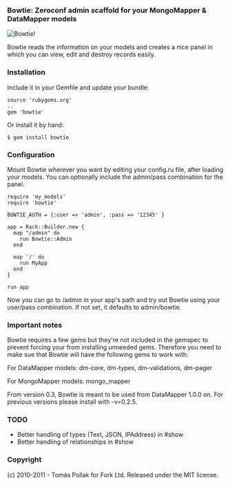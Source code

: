 ### Bowtie: Zeroconf admin scaffold for your MongoMapper & DataMapper models

![Bowtie!](https://github.com/tomas/bowtie/raw/master/screenshot.png)

Bowtie reads the information on your models and creates a nice panel in which you can view, edit and destroy records easily.

### Installation

Include it in your Gemfile and update your bundle:

    source 'rubygems.org'
    ..
    gem 'bowtie'
  
Or install it by hand:

    $ gem install bowtie

### Configuration

Mount Bowtie wherever you want by editing your config.ru file, after loading your models. You can optionally include the admin/pass combination for the panel.

    require 'my_models'
    require 'bowtie'

    BOWTIE_AUTH = {:user => 'admin', :pass => '12345' }

    app = Rack::Builder.new {
      map "/admin" do
        run Bowtie::Admin
      end

      map '/' do
        run MyApp
      end
    }

    run app

Now you can go to /admin in your app's path and try out Bowtie using your user/pass combination. If not set, it defaults to admin/bowtie.

### Important notes

Bowtie requires a few gems but they're not included in the gemspec to prevent forcing your from installing unneeded gems. Therefore you need to make sue that Bowtie will have the following gems to work with: 

For DataMapper models: dm-core, dm-types, dm-validations, dm-pager

For MongoMapper models: mongo_mapper

From version 0.3, Bowtie is meant to be used from DataMapper 1.0.0 on. For previous versions please install with -v=0.2.5.

### TODO

 * Better handling of types (Text, JSON, IPAddress) in #show
 * Better handling of relationships in #show

### Copyright

(c) 2010-2011 - Tomás Pollak for Fork Ltd.
Released under the MIT license.
